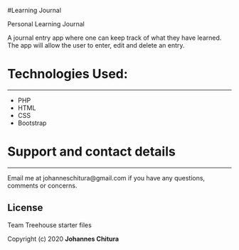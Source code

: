 #Learning Journal
 
 Personal Learning Journal

 A journal entry app where one can keep track of what they have learned. The app will allow the user to enter, edit and delete an entry. 

 <h1> Technologies Used:</h1>
 <hr>

 <ul>
    <li>PHP</li>
    <li>HTML</li>
    <li>CSS</li>
    <li>Bootstrap</li>
 </ul>

 <h1>Support and contact details</h1>
 <hr>

 <p>Email me at johanneschitura@gmail.com if you have any questions, comments or concerns.</p>

 <h2>License</h2>
 <p>Team Treehouse starter files</p>
 <p>Copyright (c) 2020 <b>Johannes Chitura</b> 


